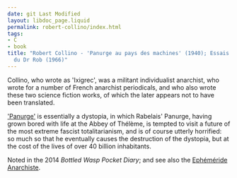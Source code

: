 ```yaml
---
date: git Last Modified
layout: libdoc_page.liquid
permalink: robert-collino/index.html
tags:
- C
- book
title: "Robert Collino - 'Panurge au pays des machines' (1940); Essais fantastiques
  du Dr Rob (1966)"
---
```


Collino, who wrote as 'Ixigrec', was a militant individualist anarchist, who wrote for a number of French anarchist periodicals, and who also wrote these two science fiction works, of which the later appears not to have been translated.

<a href="https://www.libertarian-labyrinth.org/working-translations/ixigrec-panurge-au-pays-des-machines-1940/">'Panurge'</a> is essentially a dystopia, in which Rabelais' Panurge, having grown bored with life at the Abbey of Thélème, is tempted to visit a future of the most extreme fascist totalitarianism, and is of course utterly horrified: so much so that he eventually causes the destruction of the dystopia, but at the cost of the lives of over 40 billion inhabitants.

Noted in the 2014 _Bottled Wasp Pocket Diary_; and see also the [Ephéméride Anarchiste](https://www.ephemanar.net/mai03.html).